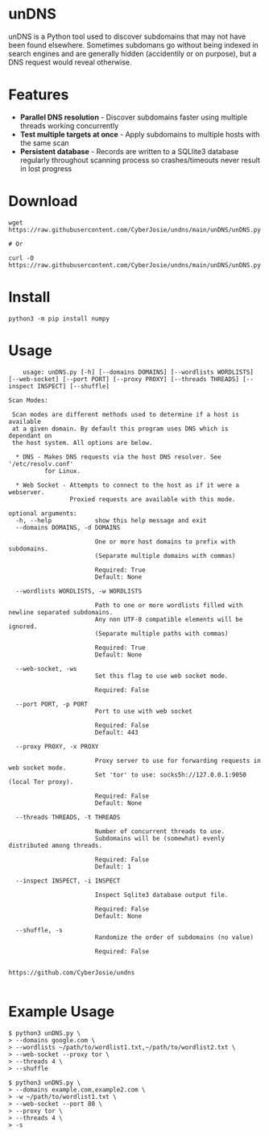 # unDNS

unDNS is a Python tool used to discover subdomains that may not have been found elsewhere. Sometimes subdomans go without being indexed in search engines and are generally hidden (accidentily or on purpose), but a DNS request would reveal otherwise.

# Features
* **Parallel DNS resolution** - Discover subdomains faster using multiple threads working concurrently
* **Test multiple targets at once** - Apply subdomains to multiple hosts with the same scan
* **Persistent database** - Records are written to a SQLlite3 database regularly throughout scanning process so crashes/timeouts never result in lost progress

# Download
```
wget https://raw.githubusercontent.com/CyberJosie/undns/main/unDNS/unDNS.py

# Or

curl -O https://raw.githubusercontent.com/CyberJosie/undns/main/unDNS/unDNS.py
```

# Install
```
python3 -m pip install numpy
```

# Usage
```
    usage: unDNS.py [-h] [--domains DOMAINS] [--wordlists WORDLISTS] [--web-socket] [--port PORT] [--proxy PROXY] [--threads THREADS] [--inspect INSPECT] [--shuffle]

Scan Modes:

 Scan modes are different methods used to determine if a host is available
 at a given domain. By default this program uses DNS which is dependant on
 the host system. All options are below.

  * DNS - Makes DNS requests via the host DNS resolver. See '/etc/resolv.conf' 
          for Linux.

  * Web Socket - Attempts to connect to the host as if it were a webserver. 
                 Proxied requests are available with this mode.

optional arguments:
  -h, --help            show this help message and exit
  --domains DOMAINS, -d DOMAINS
                        
                        One or more host domains to prefix with subdomains.
                        (Separate multiple domains with commas)
                        
                        Required: True
                        Default: None
                        
  --wordlists WORDLISTS, -w WORDLISTS
                        
                        Path to one or more wordlists filled with newline separated subdomains. 
                        Any non UTF-8 compatible elements will be ignored.
                        (Separate multiple paths with commas)
                        
                        Required: True
                        Default: None
                        
  --web-socket, -ws     
                        Set this flag to use web socket mode.
                        
                        Required: False
                        
  --port PORT, -p PORT  
                        Port to use with web socket
                        
                        Required: False
                        Default: 443
                        
  --proxy PROXY, -x PROXY
                        
                        Proxy server to use for forwarding requests in web socket mode.
                        Set 'tor' to use: socks5h://127.0.0.1:9050 (local Tor proxy).
                        
                        Required: False
                        Default: None
                        
  --threads THREADS, -t THREADS
                        
                        Number of concurrent threads to use.
                        Subdomains will be (somewhat) evenly distributed among threads.
                        
                        Required: False
                        Default: 1
                        
  --inspect INSPECT, -i INSPECT
                        
                        Inspect Sqlite3 database output file.
                        
                        Required: False
                        Default: None
                        
  --shuffle, -s         
                        Randomize the order of subdomains (no value)
                        
                        Required: False
                        

https://github.com/CyberJosie/undns


```

# Example Usage
```
$ python3 unDNS.py \
> --domains google.com \
> --wordlists ~/path/to/wordlist1.txt,~/path/to/wordlist2.txt \
> --web-socket --proxy tor \
> --threads 4 \
> --shuffle
```

```
$ python3 unDNS.py \
> --domains example.com,example2.com \
> -w ~/path/to/wordlist1.txt \
> --web-socket --port 80 \
> --proxy tor \
> --threads 4 \
> -s
```
